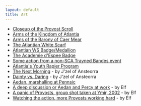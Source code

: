 ```yaml
---
layout: default
title: Art
---
```


* [Closeup of the Provost Scroll](scroll)
* [Arms of the Kingdom of Atlantia](pic1.htm)
* [Arms of the Barony of Caer Mear](pic2.htm)
* [The Atlantian White Scarf](pic3.htm)
* [Atlantian WS Badge/Medallion](pic9.htm)
* [The Academie d'Espee Badge](pic13.htm)
* [Some action from a non-SCA Trayned Bandes event](pic5.htm)
* [Atlantia's Youth Rapier Program](pic6.htm)
* [The Next Morning](pic7.htm) - by J'zel of Ansteorra
* [Dainty vs. Daring](pic8.htm) - by J'zel of Ansteorra
* [Aedan, marshalling at Pennsic](pic4.htm)
* [A deep discussion or Aedan and Percy at work](pic10.htm) - by Elf
* [A panic of Provosts, group shot taken at Ymir, 2002](pic11.htm) - by Elf
* [Watching the action, more Provosts working hard](pic12.htm) - by Elf
